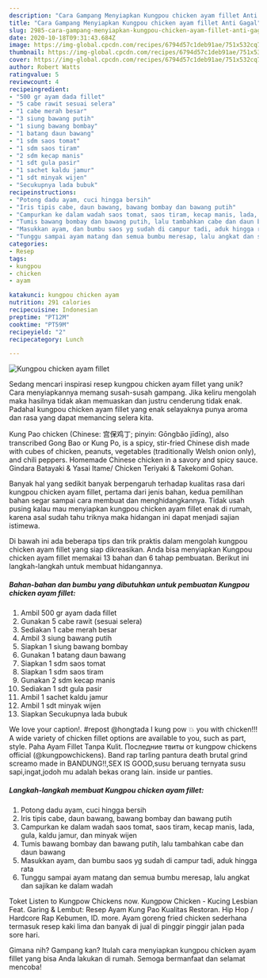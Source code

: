 ```yaml
---
description: "Cara Gampang Menyiapkan Kungpou chicken ayam fillet Anti Gagal"
title: "Cara Gampang Menyiapkan Kungpou chicken ayam fillet Anti Gagal"
slug: 2985-cara-gampang-menyiapkan-kungpou-chicken-ayam-fillet-anti-gagal
date: 2020-10-18T09:31:43.684Z
image: https://img-global.cpcdn.com/recipes/6794d57c1deb91ae/751x532cq70/kungpou-chicken-ayam-fillet-foto-resep-utama.jpg
thumbnail: https://img-global.cpcdn.com/recipes/6794d57c1deb91ae/751x532cq70/kungpou-chicken-ayam-fillet-foto-resep-utama.jpg
cover: https://img-global.cpcdn.com/recipes/6794d57c1deb91ae/751x532cq70/kungpou-chicken-ayam-fillet-foto-resep-utama.jpg
author: Robert Watts
ratingvalue: 5
reviewcount: 4
recipeingredient:
- "500 gr ayam dada fillet"
- "5 cabe rawit sesuai selera"
- "1 cabe merah besar"
- "3 siung bawang putih"
- "1 siung bawang bombay"
- "1 batang daun bawang"
- "1 sdm saos tomat"
- "1 sdm saos tiram"
- "2 sdm kecap manis"
- "1 sdt gula pasir"
- "1 sachet kaldu jamur"
- "1 sdt minyak wijen"
- "Secukupnya lada bubuk"
recipeinstructions:
- "Potong dadu ayam, cuci hingga bersih"
- "Iris tipis cabe, daun bawang, bawang bombay dan bawang putih"
- "Campurkan ke dalam wadah saos tomat, saos tiram, kecap manis, lada, gula, kaldu jamur, dan minyak wijen"
- "Tumis bawang bombay dan bawang putih, lalu tambahkan cabe dan daun bawang"
- "Masukkan ayam, dan bumbu saos yg sudah di campur tadi, aduk hingga rata"
- "Tunggu sampai ayam matang dan semua bumbu meresap, lalu angkat dan sajikan ke dalam wadah"
categories:
- Resep
tags:
- kungpou
- chicken
- ayam

katakunci: kungpou chicken ayam 
nutrition: 291 calories
recipecuisine: Indonesian
preptime: "PT12M"
cooktime: "PT59M"
recipeyield: "2"
recipecategory: Lunch

---
```



![Kungpou chicken ayam fillet](https://img-global.cpcdn.com/recipes/6794d57c1deb91ae/751x532cq70/kungpou-chicken-ayam-fillet-foto-resep-utama.jpg)

Sedang mencari inspirasi resep kungpou chicken ayam fillet yang unik? Cara menyiapkannya memang susah-susah gampang. Jika keliru mengolah maka hasilnya tidak akan memuaskan dan justru cenderung tidak enak. Padahal kungpou chicken ayam fillet yang enak selayaknya punya aroma dan rasa yang dapat memancing selera kita.

Kung Pao chicken (Chinese: 宫保鸡丁; pinyin: Gōngbǎo jīdīng), also transcribed Gong Bao or Kung Po, is a spicy, stir-fried Chinese dish made with cubes of chicken, peanuts, vegetables (traditionally Welsh onion only), and chili peppers. Homemade Chinese chicken in a savory and spicy sauce. Gindara Batayaki &amp; Yasai Itame/ Chicken Teriyaki &amp; Takekomi Gohan.

Banyak hal yang sedikit banyak berpengaruh terhadap kualitas rasa dari kungpou chicken ayam fillet, pertama dari jenis bahan, kedua pemilihan bahan segar sampai cara membuat dan menghidangkannya. Tidak usah pusing kalau mau menyiapkan kungpou chicken ayam fillet enak di rumah, karena asal sudah tahu triknya maka hidangan ini dapat menjadi sajian istimewa.


Di bawah ini ada beberapa tips dan trik praktis dalam mengolah kungpou chicken ayam fillet yang siap dikreasikan. Anda bisa menyiapkan Kungpou chicken ayam fillet memakai 13 bahan dan 6 tahap pembuatan. Berikut ini langkah-langkah untuk membuat hidangannya.

<!--inarticleads1-->

##### Bahan-bahan dan bumbu yang dibutuhkan untuk pembuatan Kungpou chicken ayam fillet:

1. Ambil 500 gr ayam dada fillet
1. Gunakan 5 cabe rawit (sesuai selera)
1. Sediakan 1 cabe merah besar
1. Ambil 3 siung bawang putih
1. Siapkan 1 siung bawang bombay
1. Gunakan 1 batang daun bawang
1. Siapkan 1 sdm saos tomat
1. Siapkan 1 sdm saos tiram
1. Gunakan 2 sdm kecap manis
1. Sediakan 1 sdt gula pasir
1. Ambil 1 sachet kaldu jamur
1. Ambil 1 sdt minyak wijen
1. Siapkan Secukupnya lada bubuk


We love your caption!. #repost @hongtada I kung pow 💥 you with chicken!!! A wide variety of chicken fillet options are available to you, such as part, style. Paha Ayam Fillet Tanpa Kulit. Последние твиты от kungpow chickens official (@kungpowchickens). Band rap tarling pantura death brutal grind screamo made in BANDUNG!!,SEX IS GOOD,susu beruang ternyata susu sapi,ingat,jodoh mu adalah bekas orang lain. inside ur panties. 

<!--inarticleads2-->

##### Langkah-langkah membuat Kungpou chicken ayam fillet:

1. Potong dadu ayam, cuci hingga bersih
1. Iris tipis cabe, daun bawang, bawang bombay dan bawang putih
1. Campurkan ke dalam wadah saos tomat, saos tiram, kecap manis, lada, gula, kaldu jamur, dan minyak wijen
1. Tumis bawang bombay dan bawang putih, lalu tambahkan cabe dan daun bawang
1. Masukkan ayam, dan bumbu saos yg sudah di campur tadi, aduk hingga rata
1. Tunggu sampai ayam matang dan semua bumbu meresap, lalu angkat dan sajikan ke dalam wadah


Toket Listen to Kungpow Chickens now. Kungpow Chicken - Kucing Lesbian Feat. Garing &amp; Lembut: Resep Ayam Kung Pao Kualitas Restoran. Hip Hop / Hardcore Rap Kebumen, ID. more. Ayam goreng fried chicken sederhana termasuk resep kaki lima dan banyak di jual di pinggir pinggir jalan pada sore hari. 

Gimana nih? Gampang kan? Itulah cara menyiapkan kungpou chicken ayam fillet yang bisa Anda lakukan di rumah. Semoga bermanfaat dan selamat mencoba!
